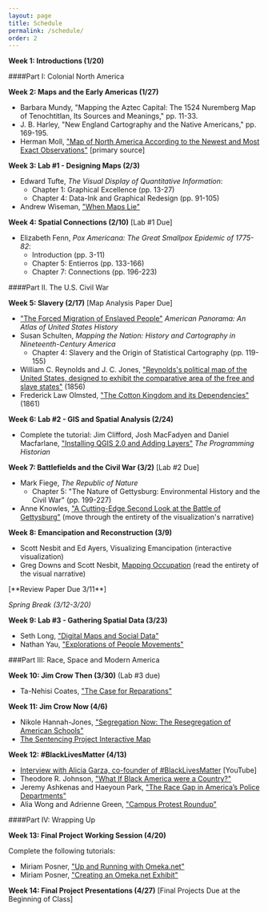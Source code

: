 ```yaml
---
layout: page
title: Schedule
permalink: /schedule/
order: 2
---
```


**Week 1: Introductions (1/20)**

####Part I: Colonial North America

**Week 2: Maps and the Early Americas (1/27)**

- Barbara Mundy, "Mapping the Aztec Capital: The 1524 Nuremberg Map of Tenochtitlan, Its Sources and Meanings," pp. 11-33.
- J. B. Harley, "New England Cartography and the Native Americans," pp. 169-195.
- Herman Moll, ["Map of North America According to the Newest and Most Exact Observations"](https://www.loc.gov/resource/g3300.ct003985/) [primary source]

**Week 3: Lab #1 - Designing Maps (2/3)**

- Edward Tufte, *The Visual Display of Quantitative Information*:
	* Chapter 1: Graphical Excellence (pp. 13-27)
	* Chapter 4: Data-Ink and Graphical Redesign (pp. 91-105)
- Andrew Wiseman, ["When Maps Lie"](http://www.citylab.com/design/2015/06/when-maps-lie/396761/)

**Week 4: Spatial Connections (2/10)** [Lab #1 Due]

- Elizabeth Fenn, *Pox Americana: The Great Smallpox Epidemic of 1775-82*: 
	* Introduction (pp. 3-11)
	* Chapter 5: Entierros (pp. 133-166)
	* Chapter 7: Connections (pp. 196-223)

####Part II. The U.S. Civil War

**Week 5: Slavery (2/17)** [Map Analysis Paper Due]

- ["The Forced Migration of Enslaved People"](http://dsl.richmond.edu/panorama/forcedmigration/) *American Panorama: An Atlas of United States History*
- Susan Schulten, *Mapping the Nation: History and Cartography in Nineteenth-Century America*
	* Chapter 4: Slavery and the Origin of Statistical Cartography (pp. 119-155)
- William C. Reynolds and J. C. Jones, ["Reynolds's political map of the United States, designed to exhibit the comparative area of the free and slave states"](http://www.mappingthenation.com/index.php/viewer/index/4/5) (1856)
- Frederick Law Olmsted, ["The Cotton Kingdom and its Dependencies"](http://www.mappingthenation.com/index.php/viewer/index/4/12) (1861)

**Week 6: Lab #2 - GIS and Spatial Analysis (2/24)**

- Complete the tutorial: Jim Clifford, Josh MacFadyen and Daniel Macfarlane, ["Installing QGIS 2.0 and Adding Layers"](http://programminghistorian.org/lessons/qgis-layers) *The Programming Historian*

**Week 7: Battlefields and the Civil War (3/2)** [Lab #2 Due]

- Mark Fiege, *The Republic of Nature*
	* Chapter 5: "The Nature of Gettysburg: Environmental History and the Civil War" (pp. 199-227)
- Anne Knowles, ["A Cutting-Edge Second Look at the Battle of Gettysburg"](http://www.smithsonianmag.com/history/A-Cutting-Edge-Second-Look-at-the-Battle-of-Gettysburg-1-180947921/) (move through the entirety of the visualization's narrative)

**Week 8: Emancipation and Reconstruction (3/9)**

- Scott Nesbit and Ed Ayers, Visualizing Emancipation (interactive visualization)
- Greg Downs and Scott Nesbit, [Mapping Occupation](http://mappingoccupation.org/) (read the entirety of the visual narrative)

[\*\*Review Paper Due 3/11\*\*]

*Spring Break (3/12-3/20)*

**Week 9: Lab #3 - Gathering Spatial Data (3/23)**

- Seth Long, ["Digital Maps and Social Data"](https://technaverbascripta.wordpress.com/2013/03/11/digital-maps-and-social-data/)
- Nathan Yau, ["Explorations of People Movements"](http://flowingdata.com/2014/07/30/explorations-of-people-movements-from-groups-to-the-individual/)

###Part III: Race, Space and Modern America

**Week 10: Jim Crow Then (3/30)** (Lab #3 due)

- Ta-Nehisi Coates, ["The Case for Reparations"](http://www.theatlantic.com/magazine/archive/2014/06/the-case-for-reparations/361631/)

**Week 11: Jim Crow Now (4/6)**

- Nikole Hannah-Jones, ["Segregation Now: The Resegregation of American Schools"](https://www.propublica.org/article/segregation-now-the-resegregation-of-americas-schools)
- [The Sentencing Project Interactive Map](http://www.sentencingproject.org/map/map.cfm)

**Week 12: #BlackLivesMatter (4/13)**

- [Interview with Alicia Garza, co-founder of #BlackLivesMatter](https://www.youtube.com/watch?v=Y5WeJaNtMQs) [YouTube]
- Theodore R. Johnson, ["What If Black America were a Country?"]("http://www.theatlantic.com/international/archive/2014/10/what-if-black-america-were-a-country/380953/")
- Jeremy Ashkenas and Haeyoun Park, ["The Race Gap in America’s Police Departments"](http://www.nytimes.com/interactive/2014/09/03/us/the-race-gap-in-americas-police-departments.html) 
- Alia Wong and Adrienne Green, ["Campus Protest Roundup"](http://www.theatlantic.com/education/archive/2016/01/campus-protest-roundup/417570/)


####Part IV: Wrapping Up

**Week 13: Final Project Working Session (4/20)**

Complete the following tutorials:

- Miriam Posner, ["Up and Running with Omeka.net"](http://programminghistorian.org/lessons/up-and-running-with-omeka)
- Miriam Posner, ["Creating an Omeka.net Exhibit"](http://programminghistorian.org/lessons/creating-an-omeka-exhibit)

**Week 14: Final Project Presentations (4/27)** [Final Projects Due at the Beginning of Class]
